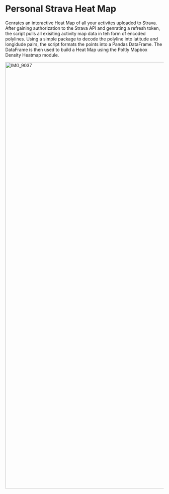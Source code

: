 # Personal Strava Heat Map

Genrates an interactive Heat Map of all your activites uploaded to Strava. After gaining authorization to the Strava API and genrating a refresh token, the script pulls all exisiting activity map data in teh form of encoded polylines. Using a simple package to decode the polyline into latitude and longidude pairs, the script formats the points into a Pandas DataFrame. The DataFrame is then used to build a Heat Map using the Poltly Mapbox Density Heatmap module.

<img width="1351" alt="IMG_9037" src="https://user-images.githubusercontent.com/59592139/172694183-83fe1f8d-284a-45a2-a2f6-68892d28be43.png">

